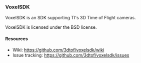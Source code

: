 ### VoxelSDK

VoxelSDK is an SDK supporting TI's 3D Time of Flight cameras.

VoxelSDK is licensed under the BSD license.

#### Resources

* Wiki: <https://github.com/3dtof/voxelsdk/wiki>
* Issue tracking: <https://github.com/3dtof/voxelsdk/issues>
